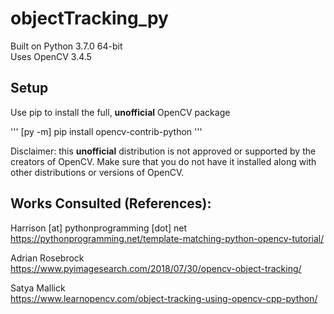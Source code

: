 # objectTracking_py

Built on Python 3.7.0 64-bit <br>
Uses OpenCV 3.4.5<br>

## Setup
Use pip to install the full, **unofficial** OpenCV package

'''
[py -m] pip install opencv-contrib-python
'''

Disclaimer: this **unofficial** distribution is not approved or supported by the creators of OpenCV. Make sure that you do not have it installed along with other distributions or versions of OpenCV.

## Works Consulted (References):
Harrison [at] pythonprogramming [dot] net
https://pythonprogramming.net/template-matching-python-opencv-tutorial/

Adrian Rosebrock<br>
https://www.pyimagesearch.com/2018/07/30/opencv-object-tracking/

Satya Mallick<br>
https://www.learnopencv.com/object-tracking-using-opencv-cpp-python/
